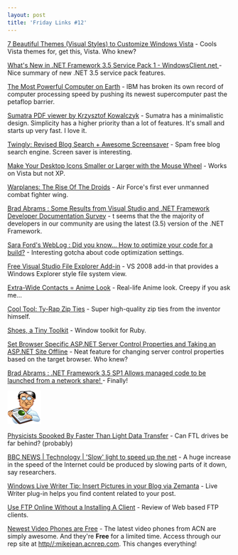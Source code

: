 ```yaml
---
layout: post  
title: 'Friday Links #12'
---
```

[7 Beautiful Themes (Visual Styles) to Customize Windows Vista](http://www.nirmaltv.com/2008/08/07/download-windows-vista-themes/) - Cools Vista themes for, get this, Vista. Who knew?

[What's New in .NET Framework 3.5 Service Pack 1 - WindowsClient.net ](http://windowsclient.net/wpf/wpf35/wpf-whats-new-35sp1.aspx)- Nice summary of new .NET 3.5 service pack features. 

[The Most Powerful Computer on Earth](http://www.popsci.com/scitech/article/2008-06/most-powerful-computer-earth) - IBM has broken its own record of computer processing speed by pushing its newest supercomputer past the petaflop barrier.

[Sumatra PDF viewer by Krzysztof Kowalczyk](http://blog.kowalczyk.info/software/sumatrapdf/index.html) - Sumatra has a minimalistic design. Simplicity has a higher priority than a lot of features. It's small and starts up very fast. I love it.

[Twingly: Revised Blog Search + Awesome Screensaver](http://www.makeuseof.com/tag/twingly-search-and-awesome-screensaver/) - Spam free blog search engine. Screen saver is interesting.

[Make Your Desktop Icons Smaller or Larger with the Mouse Wheel](http://www.labnol.org/software/tutorials/make-desktop-icons-smaller-larger-with-mouse/4209/) - Works on Vista but not XP.

[Warplanes: The Rise Of The Droids](http://www.strategypage.com/htmw/htairfo/articles/20080811.aspx) - Air Force's first ever unmanned combat fighter wing.

[Brad Abrams : Some Results from Visual Studio and .NET Framework Developer Documentation Survey](http://blogs.msdn.com/brada/archive/2008/08/11/some-results-from-visual-studio-and-net-framework-developer-documentation-survey.aspx) - t seems that the the majority of developers in our community are using the latest (3.5) version of the .NET Framework.

[Sara Ford's WebLog : Did you know… How to optimize your code for a build?](http://blogs.msdn.com/saraford/archive/2008/08/13/did-you-know-how-to-optimize-your-code-for-a-build-290.aspx) - Interesting gotcha about code optimization settings.

[Free Visual Studio File Explorer Add-in](http://www.mindscape.co.nz/blog/index.php/2008/08/13/free-visual-studio-file-explorer-add-in/) - VS 2008 add-in that provides a Windows Explorer style file system view.

[Extra-Wide Contacts = Anime Look](http://www.geeknews.net/2008/08/13/extra-wide-contacts-anime-look) - Real-life Anime look. Creepy if you ask me...

[Cool Tool: Ty-Rap Zip Ties](http://www.kk.org/cooltools/archives/002980.php) - Super high-quality zip ties from the inventor himself.

[Shoes, a Tiny Toolkit](http://code.whytheluckystiff.net/shoes/) - Window toolkit for Ruby.

[Set Browser Specific ASP.NET Server Control Properties and Taking an ASP.NET Site Offline](http://ryanfarley.com/blog/archive/2008/08/14/set-browser-specific-asp.net-server-control-properties-and-taking-an.aspx) - Neat feature for changing server control properties based on the target browser. Who knew?

[Brad Abrams : .NET Framework 3.5 SP1 Allows managed code to be launched from a network share! ](http://blogs.msdn.com/brada/archive/2008/08/13/net-framework-3-5-sp1-allows-managed-code-to-be-launched-from-a-network-share.aspx)- Finally!

![the-statistician](/cdn/images/blog/FridayLinks11_C5B5/thestatistician.png)

[Physicists Spooked By Faster Than Light Data Transfer](http://www.geeknews.net/2008/08/14/physicists-spooked-by-faster-than-light-data-transfer) - Can FTL drives be far behind? (probably) 

[BBC NEWS | Technology | 'Slow' light to speed up the net](http://news.bbc.co.uk/2/hi/technology/7557280.stm) - A huge increase in the speed of the Internet could be produced by slowing parts of it down, say researchers.

[Windows Live Writer Tip: Insert Pictures in your Blog via Zemanta](http://www.labnol.org/internet/blogging/insert-pictures-windows-live-writer-via-zemanta/4238/) - Live Writer plug-in helps you find content related to your post.

[Use FTP Online Without a Installing A Client](http://www.makeuseof.com/tag/use-ftp-online-without-installin-a-client/) - Review of Web based FTP clients.

[Newest Video Phones are Free](http://myacn.com) - The latest video phones from ACN are simply awesome. And they're **Free** for a limited time. Access through our rep site at [http//:mikejean.acnrep.com](http://mikejean.acnrep.com). This changes everything!
